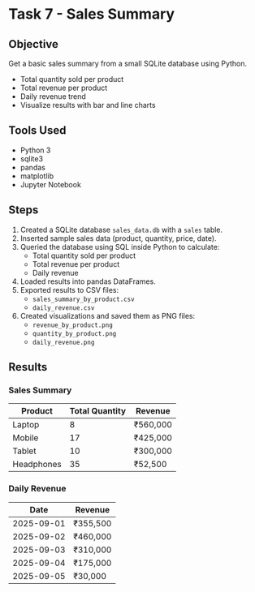 # Task 7 - Sales Summary

## Objective
Get a basic sales summary from a small SQLite database using Python.  
- Total quantity sold per product  
- Total revenue per product  
- Daily revenue trend  
- Visualize results with bar and line charts  

## Tools Used
- Python 3  
- sqlite3  
- pandas  
- matplotlib  
- Jupyter Notebook  

## Steps
1. Created a SQLite database `sales_data.db` with a `sales` table.  
2. Inserted sample sales data (product, quantity, price, date).  
3. Queried the database using SQL inside Python to calculate:  
   - Total quantity sold per product  
   - Total revenue per product  
   - Daily revenue  
4. Loaded results into pandas DataFrames.  
5. Exported results to CSV files:
   - `sales_summary_by_product.csv`  
   - `daily_revenue.csv`  
6. Created visualizations and saved them as PNG files:
   - `revenue_by_product.png`  
   - `quantity_by_product.png`  
   - `daily_revenue.png`  

## Results
### Sales Summary
| Product     | Total Quantity | Revenue   |
|-------------|----------------|-----------|
| Laptop      | 8              | ₹560,000  |
| Mobile      | 17             | ₹425,000  |
| Tablet      | 10             | ₹300,000  |
| Headphones  | 35             | ₹52,500   |

### Daily Revenue
| Date       | Revenue   |
|------------|-----------|
| 2025-09-01 | ₹355,500  |
| 2025-09-02 | ₹460,000  |
| 2025-09-03 | ₹310,000  |
| 2025-09-04 | ₹175,000  |
| 2025-09-05 | ₹30,000   |


